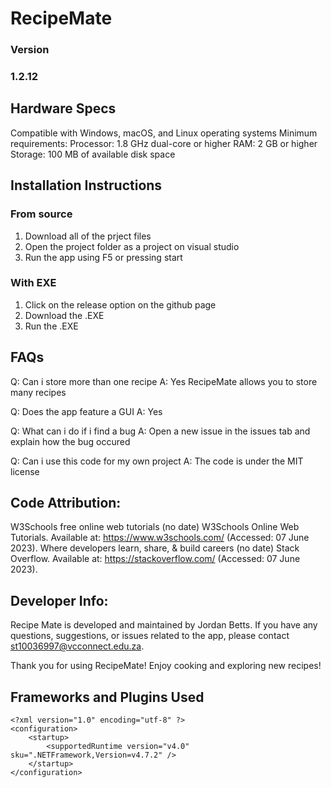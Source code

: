 # RecipeMate
### Version
### 1.2.12

## Hardware Specs
Compatible with Windows, macOS, and Linux operating systems
Minimum requirements:
Processor: 1.8 GHz dual-core or higher
RAM: 2 GB or higher
Storage: 100 MB of available disk space

## Installation Instructions
### From source
1. Download all of the prject files
2. Open the project folder as a project on visual studio
3. Run the app using F5 or pressing start
### With EXE
1. Click on the release option on the github page
2. Download the .EXE
3. Run the .EXE

## FAQs
Q: Can i store more than one recipe
A: Yes RecipeMate allows you to store many recipes

Q: Does the app feature a GUI
A: Yes

Q: What can i do if i find a bug
A: Open a new issue in the issues tab and explain how the bug occured

Q: Can i use this code for my own project
A: The code is under the MIT license

## Code Attribution:
W3Schools free online web tutorials (no date) W3Schools Online Web Tutorials. Available at: https://www.w3schools.com/ (Accessed: 07 June 2023). 
Where developers learn, share, &amp; build careers (no date) Stack Overflow. Available at: https://stackoverflow.com/ (Accessed: 07 June 2023). 

## Developer Info:
Recipe Mate is developed and maintained by Jordan Betts. If you have any questions, suggestions, or issues related to the app, please contact st10036997@vcconnect.edu.za.

Thank you for using RecipeMate! Enjoy cooking and exploring new recipes!

## Frameworks and Plugins Used
```
<?xml version="1.0" encoding="utf-8" ?>
<configuration>
    <startup> 
        <supportedRuntime version="v4.0" sku=".NETFramework,Version=v4.7.2" />
    </startup>
</configuration>
```
